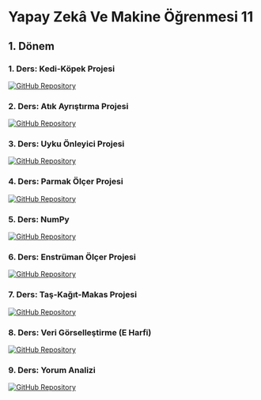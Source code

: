 # Yapay Zekâ Ve Makine Öğrenmesi 11

## 1. Dönem

### 1. Ders: Kedi-Köpek Projesi

[![GitHub Repository](https://img.shields.io/badge/GitHub-Repository-blue)](https://github.com/emirhneks/YapayZekaVeMakineOgrenmesi11/tree/main/Ders1)

### 2. Ders: Atık Ayrıştırma Projesi

[![GitHub Repository](https://img.shields.io/badge/GitHub-Repository-blue)](https://github.com/emirhneks/YapayZekaVeMakineOgrenmesi11/tree/main/Ders2)

### 3. Ders: Uyku Önleyici Projesi

[![GitHub Repository](https://img.shields.io/badge/GitHub-Repository-blue)](https://github.com/emirhneks/YapayZekaVeMakineOgrenmesi11/tree/main/Ders3)

### 4. Ders: Parmak Ölçer Projesi

[![GitHub Repository](https://img.shields.io/badge/GitHub-Repository-blue)](https://github.com/emirhneks/YapayZekaVeMakineOgrenmesi11/tree/main/Ders4)

### 5. Ders: NumPy

[![GitHub Repository](https://img.shields.io/badge/GitHub-Repository-blue)](https://github.com/emirhneks/YapayZekaVeMakineOgrenmesi11/tree/main/Ders5)

### 6. Ders: Enstrüman Ölçer Projesi

[![GitHub Repository](https://img.shields.io/badge/GitHub-Repository-blue)](https://github.com/emirhneks/YapayZekaVeMakineOgrenmesi11/tree/main/Ders6)

### 7. Ders: Taş-Kağıt-Makas Projesi

[![GitHub Repository](https://img.shields.io/badge/GitHub-Repository-blue)](https://github.com/emirhneks/YapayZekaVeMakineOgrenmesi11/tree/main/Ders7)

### 8. Ders: Veri Görselleştirme (E Harfi)

[![GitHub Repository](https://img.shields.io/badge/GitHub-Repository-blue)](https://github.com/emirhneks/YapayZekaVeMakineOgrenmesi11/tree/main/Ders8)

### 9. Ders: Yorum Analizi

[![GitHub Repository](https://img.shields.io/badge/GitHub-Repository-blue)](https://github.com/emirhneks/YapayZekaVeMakineOgrenmesi11/tree/main/Ders9)
